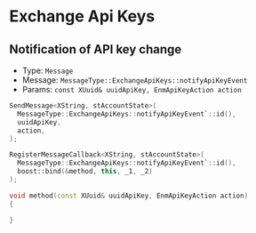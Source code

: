 # Exchange Api Keys

## Notification of API key change

- Type: `Message`
- Message: `MessageType::ExchangeApiKeys::notifyApiKeyEvent`
- Params: `const XUuid& uuidApiKey, EnmApiKeyAction action`

``` cpp tab="Send"
SendMessage<XString, stAccountState>(
  MessageType::ExchangeApiKeys::notifyApiKeyEvent`::id(),
  uuidApiKey,
  action,
);
```

``` cpp tab="Register"
RegisterMessageCallback<XString, stAccountState>(
  MessageType::ExchangeApiKeys::notifyApiKeyEvent`::id(),
  boost::bind(&method, this, _1, _2)
);
```

``` cpp tab="Handler"
void method(const XUuid& uuidApiKey, EnmApiKeyAction action)
{

}
```
